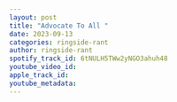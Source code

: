 ```yaml
---
layout: post
title: "Advocate To All "
date: 2023-09-13
categories: ringside-rant
author: ringside-rant
spotify_track_id: 6tNULH5TWw2yNGO3ahuh48
youtube_video_id: 
apple_track_id: 
youtube_metadata: 
---
```

